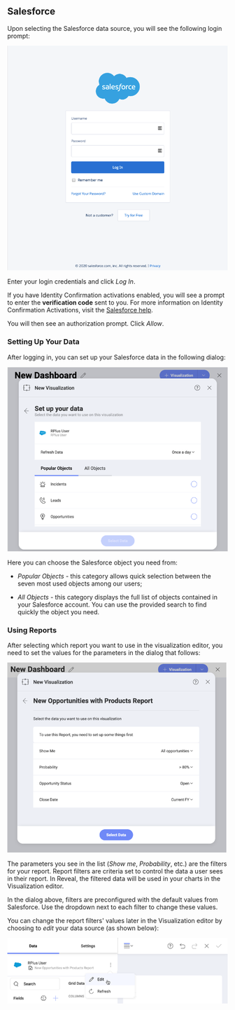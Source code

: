 ## Salesforce

Upon selecting the Salesforce data source, you will see the following login prompt:

![Salesforce login prompt](images/salesforce-login-prompt.png)

Enter your login credentials and click *Log In*.

If you have Identity Confirmation activations enabled, you will see a
prompt to enter the **verification code** sent to you. For more
information on Identity Confirmation Activations, visit the [Salesforce help](https://help.salesforce.com/articleView?id=security_activation_about.htm&type=5).

You will then see an authorization prompt. Click *Allow*.

### Setting Up Your Data

After logging in, you can set up your Salesforce data in the following
dialog:

![Set up your data dialog](images/set-up-data-salesforce.png)

Here you can choose the Salesforce object you need from:

  - *Popular Objects* - this category allows quick selection between the
    seven most used objects among our users;

  - *All Objects* - this category displays the full list of objects
    contained in your Salesforce account.  You can use the provided search to find quickly the object you need.

### Using Reports

After selecting which report you want to use in the visualization editor, you need to set the values for the parameters in the dialog that follows:

![A dialog showing filters from Salesforce to be configured](images/filters-set-dialog.png)

The parameters you see in the list (_Show me_, _Probability_, etc.) are the filters for your report. Report filters are criteria set to control the data a user sees in their report. In Reveal, the filtered data will be used in your charts in the Visualization editor.

In the dialog above, filters are preconfigured with the default values from Salesforce. Use the dropdown next to each filter to change these values.

You can change the report filters' values later in the Visualization editor by choosing to _edit_ your data source (as shown below):

![Edit your data source in the Visualization editor](images/edit-salesforce-data-source.png)
